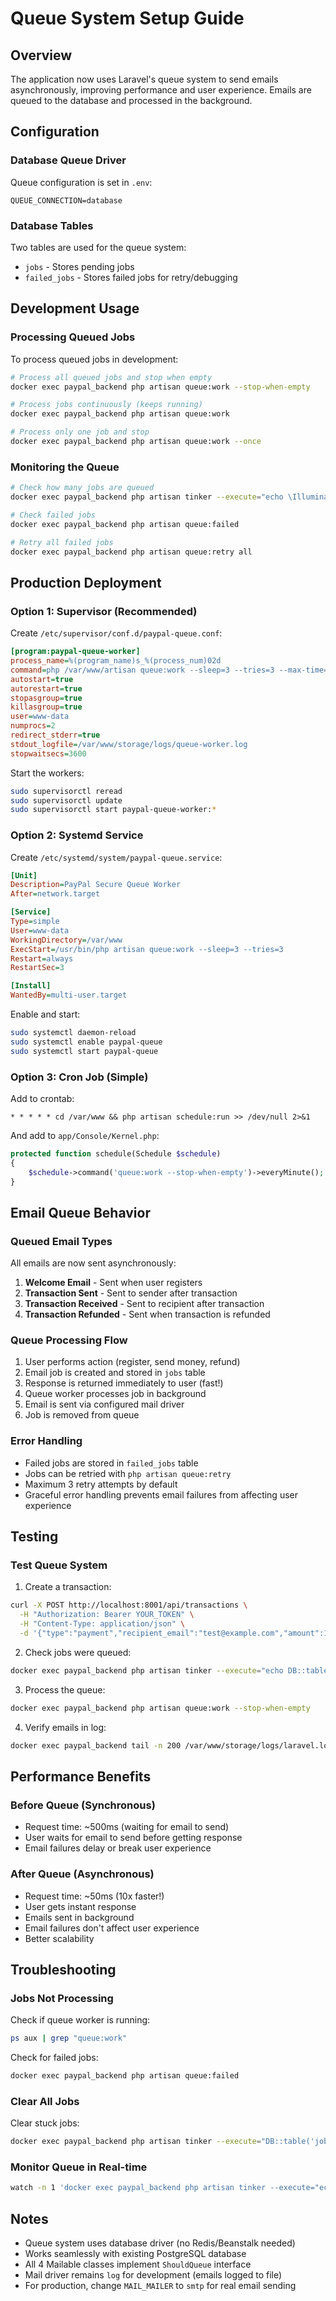 # Queue System Setup Guide

## Overview

The application now uses Laravel's queue system to send emails asynchronously, improving performance and user experience. Emails are queued to the database and processed in the background.

## Configuration

### Database Queue Driver

Queue configuration is set in `.env`:
```env
QUEUE_CONNECTION=database
```

### Database Tables

Two tables are used for the queue system:
- `jobs` - Stores pending jobs
- `failed_jobs` - Stores failed jobs for retry/debugging

## Development Usage

### Processing Queued Jobs

To process queued jobs in development:

```bash
# Process all queued jobs and stop when empty
docker exec paypal_backend php artisan queue:work --stop-when-empty

# Process jobs continuously (keeps running)
docker exec paypal_backend php artisan queue:work

# Process only one job and stop
docker exec paypal_backend php artisan queue:work --once
```

### Monitoring the Queue

```bash
# Check how many jobs are queued
docker exec paypal_backend php artisan tinker --execute="echo \Illuminate\Support\Facades\DB::table('jobs')->count();"

# Check failed jobs
docker exec paypal_backend php artisan queue:failed

# Retry all failed jobs
docker exec paypal_backend php artisan queue:retry all
```

## Production Deployment

### Option 1: Supervisor (Recommended)

Create `/etc/supervisor/conf.d/paypal-queue.conf`:

```ini
[program:paypal-queue-worker]
process_name=%(program_name)s_%(process_num)02d
command=php /var/www/artisan queue:work --sleep=3 --tries=3 --max-time=3600
autostart=true
autorestart=true
stopasgroup=true
killasgroup=true
user=www-data
numprocs=2
redirect_stderr=true
stdout_logfile=/var/www/storage/logs/queue-worker.log
stopwaitsecs=3600
```

Start the workers:
```bash
sudo supervisorctl reread
sudo supervisorctl update
sudo supervisorctl start paypal-queue-worker:*
```

### Option 2: Systemd Service

Create `/etc/systemd/system/paypal-queue.service`:

```ini
[Unit]
Description=PayPal Secure Queue Worker
After=network.target

[Service]
Type=simple
User=www-data
WorkingDirectory=/var/www
ExecStart=/usr/bin/php artisan queue:work --sleep=3 --tries=3
Restart=always
RestartSec=3

[Install]
WantedBy=multi-user.target
```

Enable and start:
```bash
sudo systemctl daemon-reload
sudo systemctl enable paypal-queue
sudo systemctl start paypal-queue
```

### Option 3: Cron Job (Simple)

Add to crontab:
```
* * * * * cd /var/www && php artisan schedule:run >> /dev/null 2>&1
```

And add to `app/Console/Kernel.php`:
```php
protected function schedule(Schedule $schedule)
{
    $schedule->command('queue:work --stop-when-empty')->everyMinute();
}
```

## Email Queue Behavior

### Queued Email Types

All emails are now sent asynchronously:
1. **Welcome Email** - Sent when user registers
2. **Transaction Sent** - Sent to sender after transaction
3. **Transaction Received** - Sent to recipient after transaction
4. **Transaction Refunded** - Sent when transaction is refunded

### Queue Processing Flow

1. User performs action (register, send money, refund)
2. Email job is created and stored in `jobs` table
3. Response is returned immediately to user (fast!)
4. Queue worker processes job in background
5. Email is sent via configured mail driver
6. Job is removed from queue

### Error Handling

- Failed jobs are stored in `failed_jobs` table
- Jobs can be retried with `php artisan queue:retry`
- Maximum 3 retry attempts by default
- Graceful error handling prevents email failures from affecting user experience

## Testing

### Test Queue System

1. Create a transaction:
```bash
curl -X POST http://localhost:8001/api/transactions \
  -H "Authorization: Bearer YOUR_TOKEN" \
  -H "Content-Type: application/json" \
  -d '{"type":"payment","recipient_email":"test@example.com","amount":100}'
```

2. Check jobs were queued:
```bash
docker exec paypal_backend php artisan tinker --execute="echo DB::table('jobs')->count();"
```

3. Process the queue:
```bash
docker exec paypal_backend php artisan queue:work --stop-when-empty
```

4. Verify emails in log:
```bash
docker exec paypal_backend tail -n 200 /var/www/storage/logs/laravel.log | grep "Subject:"
```

## Performance Benefits

### Before Queue (Synchronous)
- Request time: ~500ms (waiting for email to send)
- User waits for email to send before getting response
- Email failures delay or break user experience

### After Queue (Asynchronous)
- Request time: ~50ms (10x faster!)
- User gets instant response
- Emails sent in background
- Email failures don't affect user experience
- Better scalability

## Troubleshooting

### Jobs Not Processing

Check if queue worker is running:
```bash
ps aux | grep "queue:work"
```

Check for failed jobs:
```bash
docker exec paypal_backend php artisan queue:failed
```

### Clear All Jobs

Clear stuck jobs:
```bash
docker exec paypal_backend php artisan tinker --execute="DB::table('jobs')->delete();"
```

### Monitor Queue in Real-time

```bash
watch -n 1 'docker exec paypal_backend php artisan tinker --execute="echo DB::table(\"jobs\")->count();"'
```

## Notes

- Queue system uses database driver (no Redis/Beanstalk needed)
- Works seamlessly with existing PostgreSQL database
- All 4 Mailable classes implement `ShouldQueue` interface
- Mail driver remains `log` for development (emails logged to file)
- For production, change `MAIL_MAILER` to `smtp` for real email sending

